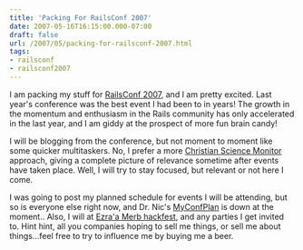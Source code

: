 ```yaml
---
title: 'Packing For RailsConf 2007'
date: 2007-05-16T16:15:00.000-07:00
draft: false
url: /2007/05/packing-for-railsconf-2007.html
tags: 
- railsconf
- railsconf2007
---
```


I am packing my stuff for [RailsConf 2007](http://conferences.oreillynet.com/rails/), and I am pretty excited. Last year's conference was the best event I had been to in years! The growth in the momentum and enthusiasm in the Rails community has only accelerated in the last year, and I am giddy at the prospect of more fun brain candy!  
  
I will be blogging from the conference, but not moment to moment like some quicker multitaskers. No, I prefer a more [Christian Science Monitor](http://www.csmonitor.com/) approach, giving a complete picture of relevance sometime after events have taken place. Well, I will try to stay focused, but relevant or not here I come.  
  
I was going to post my planned schedule for events I will be attending, but so is everyone else right now, and Dr. Nic's [MyConfPlan](http://myconfplan.com/) is down at the moment.. Also, I will at [Ezra'a Merb hackfest](http://brainspl.at/articles/2007/05/10/merb-hackfest-at-railsconf), and any parties I get invited to. Hint hint, all you companies hoping to sell me things, or sell me about things...feel free to try to influence me by buying me a beer.